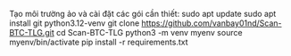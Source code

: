Tạo môi trường ảo và cài đặt các gói cần thiết:
sudo apt update
sudo apt install git python3.12-venv
git clone https://github.com/vanbay01nd/Scan-BTC-TLG.git
cd Scan-BTC-TLG
python3 -m venv myenv
source myenv/bin/activate
pip install -r requirements.txt
